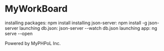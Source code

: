 # MyWorkBoard

installing packages: npm install
installing json-server: npm install -g json-server 
launching db.json: json-server --watch db.json
launching app: ng serve --open

Powered by MyPHPoL Inc.